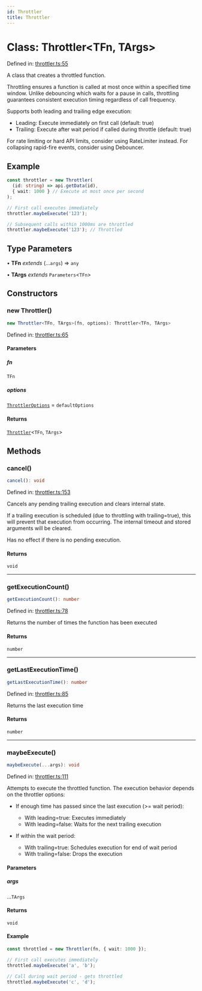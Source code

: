 ```yaml
---
id: Throttler
title: Throttler
---
```


<!-- DO NOT EDIT: this page is autogenerated from the type comments -->

# Class: Throttler\<TFn, TArgs\>

Defined in: [throttler.ts:55](https://github.com/TanStack/bouncer/blob/main/packages/pacer/src/throttler.ts#L55)

A class that creates a throttled function.

Throttling ensures a function is called at most once within a specified time window.
Unlike debouncing which waits for a pause in calls, throttling guarantees consistent
execution timing regardless of call frequency.

Supports both leading and trailing edge execution:
- Leading: Execute immediately on first call (default: true)
- Trailing: Execute after wait period if called during throttle (default: true)

For rate limiting or hard API limits, consider using RateLimiter instead.
For collapsing rapid-fire events, consider using Debouncer.

## Example

```ts
const throttler = new Throttler(
  (id: string) => api.getData(id),
  { wait: 1000 } // Execute at most once per second
);

// First call executes immediately
throttler.maybeExecute('123');

// Subsequent calls within 1000ms are throttled
throttler.maybeExecute('123'); // Throttled
```

## Type Parameters

• **TFn** *extends* (...`args`) => `any`

• **TArgs** *extends* `Parameters`\<`TFn`\>

## Constructors

### new Throttler()

```ts
new Throttler<TFn, TArgs>(fn, options): Throttler<TFn, TArgs>
```

Defined in: [throttler.ts:65](https://github.com/TanStack/bouncer/blob/main/packages/pacer/src/throttler.ts#L65)

#### Parameters

##### fn

`TFn`

##### options

[`ThrottlerOptions`](../interfaces/throttleroptions.md) = `defaultOptions`

#### Returns

[`Throttler`](throttler.md)\<`TFn`, `TArgs`\>

## Methods

### cancel()

```ts
cancel(): void
```

Defined in: [throttler.ts:153](https://github.com/TanStack/bouncer/blob/main/packages/pacer/src/throttler.ts#L153)

Cancels any pending trailing execution and clears internal state.

If a trailing execution is scheduled (due to throttling with trailing=true),
this will prevent that execution from occurring. The internal timeout and
stored arguments will be cleared.

Has no effect if there is no pending execution.

#### Returns

`void`

***

### getExecutionCount()

```ts
getExecutionCount(): number
```

Defined in: [throttler.ts:78](https://github.com/TanStack/bouncer/blob/main/packages/pacer/src/throttler.ts#L78)

Returns the number of times the function has been executed

#### Returns

`number`

***

### getLastExecutionTime()

```ts
getLastExecutionTime(): number
```

Defined in: [throttler.ts:85](https://github.com/TanStack/bouncer/blob/main/packages/pacer/src/throttler.ts#L85)

Returns the last execution time

#### Returns

`number`

***

### maybeExecute()

```ts
maybeExecute(...args): void
```

Defined in: [throttler.ts:111](https://github.com/TanStack/bouncer/blob/main/packages/pacer/src/throttler.ts#L111)

Attempts to execute the throttled function. The execution behavior depends on the throttler options:

- If enough time has passed since the last execution (>= wait period):
  - With leading=true: Executes immediately
  - With leading=false: Waits for the next trailing execution

- If within the wait period:
  - With trailing=true: Schedules execution for end of wait period
  - With trailing=false: Drops the execution

#### Parameters

##### args

...`TArgs`

#### Returns

`void`

#### Example

```ts
const throttled = new Throttler(fn, { wait: 1000 });

// First call executes immediately
throttled.maybeExecute('a', 'b');

// Call during wait period - gets throttled
throttled.maybeExecute('c', 'd');
```
